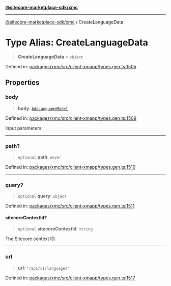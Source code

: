 [**@sitecore-marketplace-sdk/xmc**](../README.md)

***

[@sitecore-marketplace-sdk/xmc](../README.md) / CreateLanguageData

# Type Alias: CreateLanguageData

> **CreateLanguageData** = `object`

Defined in: [packages/xmc/src/client-xmapp/types.gen.ts:1505](https://github.com/Sitecore/sitecore-marketplace-sdk/blob/e87783cce9f115393973a45e109d17b99bf1df7e/packages/xmc/src/client-xmapp/types.gen.ts#L1505)

## Properties

### body

> **body**: [`AddLanguageModel`](AddLanguageModel.md)

Defined in: [packages/xmc/src/client-xmapp/types.gen.ts:1509](https://github.com/Sitecore/sitecore-marketplace-sdk/blob/e87783cce9f115393973a45e109d17b99bf1df7e/packages/xmc/src/client-xmapp/types.gen.ts#L1509)

Input parameters

***

### path?

> `optional` **path**: `never`

Defined in: [packages/xmc/src/client-xmapp/types.gen.ts:1510](https://github.com/Sitecore/sitecore-marketplace-sdk/blob/e87783cce9f115393973a45e109d17b99bf1df7e/packages/xmc/src/client-xmapp/types.gen.ts#L1510)

***

### query?

> `optional` **query**: `object`

Defined in: [packages/xmc/src/client-xmapp/types.gen.ts:1511](https://github.com/Sitecore/sitecore-marketplace-sdk/blob/e87783cce9f115393973a45e109d17b99bf1df7e/packages/xmc/src/client-xmapp/types.gen.ts#L1511)

#### sitecoreContextId?

> `optional` **sitecoreContextId**: `string`

The Sitecore context ID.

***

### url

> **url**: `"/api/v1/languages"`

Defined in: [packages/xmc/src/client-xmapp/types.gen.ts:1517](https://github.com/Sitecore/sitecore-marketplace-sdk/blob/e87783cce9f115393973a45e109d17b99bf1df7e/packages/xmc/src/client-xmapp/types.gen.ts#L1517)
